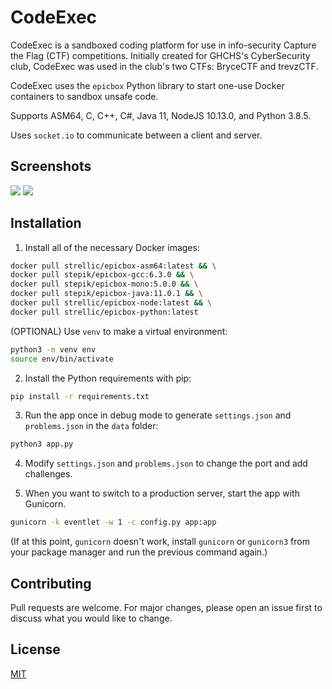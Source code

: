 # CodeExec

CodeExec is a sandboxed coding platform for use in info-security Capture the Flag (CTF) competitions.
Initially created for GHCHS's CyberSecurity club, CodeExec was used in the club's two CTFs: BryceCTF and trevzCTF.

CodeExec uses the `epicbox` Python library to start one-use Docker containers to sandbox unsafe code.

Supports ASM64, C, C++, C#, Java 11, NodeJS 10.13.0, and Python 3.8.5.

Uses `socket.io` to communicate between a client and server.

## Screenshots
![](https://i.gyazo.com/8eec9fd6ff130af5354244919e7ae755.png)
![](https://i.gyazo.com/998927315e68e733491ad3469751feb4.png)

## Installation

1. Install all of the necessary Docker images:

```bash
docker pull strellic/epicbox-asm64:latest && \
docker pull stepik/epicbox-gcc:6.3.0 && \
docker pull stepik/epicbox-mono:5.0.0 && \
docker pull stepik/epicbox-java:11.0.1 && \
docker pull strellic/epicbox-node:latest && \
docker pull strellic/epicbox-python:latest
```

(OPTIONAL) Use `venv` to make a virtual environment:

```bash
python3 -m venv env
source env/bin/activate
```

2. Install the Python requirements with pip:

```bash
pip install -r requirements.txt
```

3. Run the app once in debug mode to generate `settings.json` and `problems.json` in the `data` folder:

```bash
python3 app.py
````

4. Modify `settings.json` and `problems.json` to change the port and add challenges.

5. When you want to switch to a production server, start the app with Gunicorn.

```bash
gunicorn -k eventlet -w 1 -c config.py app:app
```

(If at this point, `gunicorn` doesn't work, install `gunicorn` or `gunicorn3` from your package manager and run the previous command again.)

## Contributing
Pull requests are welcome. For major changes, please open an issue first to discuss what you would like to change.

## License
[MIT](https://choosealicense.com/licenses/mit/)
